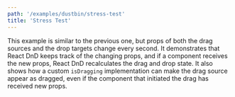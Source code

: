 ```yaml
---
path: '/examples/dustbin/stress-test'
title: 'Stress Test'
---
```


This example is similar to the previous one, but props of both the
drag sources and the drop targets change every second. It demonstrates
that React DnD keeps track of the changing props, and if a component
receives the new props, React DnD recalculates the drag and drop
state. It also shows how a custom `isDragging` implementation can make the drag source appear as dragged, even if the component that initiated the drag has received new props.

<view-source name="01-dustbin/stress-test">
  <dustbin-stress-test></dustbin-stress-test>
</view-source>
